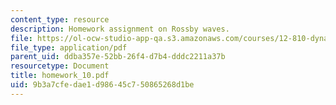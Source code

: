 ```yaml
---
content_type: resource
description: Homework assignment on Rossby waves.
file: https://ol-ocw-studio-app-qa.s3.amazonaws.com/courses/12-810-dynamics-of-the-atmosphere-spring-2008/9b3a7cfedae1d98645c750865268d1be_homework_10.pdf
file_type: application/pdf
parent_uid: ddba357e-52bb-26f4-d7b4-dddc2211a37b
resourcetype: Document
title: homework_10.pdf
uid: 9b3a7cfe-dae1-d986-45c7-50865268d1be
---
```

